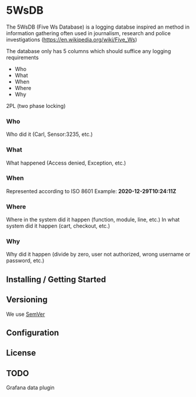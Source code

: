# 5WsDB

The 5WsDB (Five Ws Database) is a logging databse inspired an method in information gathering often used in journalism, research and police investigations (https://en.wikipedia.org/wiki/Five_Ws)

The database only has 5 columns which should suffice any logging requirements

- Who
- What
- When
- Where
- Why

2PL (two phase locking)

### Who

Who did it (Carl, Sensor:3235, etc.)

### What

What happened (Access denied, Exception, etc.)

### When

Represented according to ISO 8601
Example: **2020-12-29T10:24:11Z**


### Where

Where in the system did it happen (function, module, line, etc.)
In what system did it happen (cart, checkout, etc.)

### Why

Why did it happen (divide by zero, user not authorized, wrong username or password, etc.)

## Installing / Getting Started


## Versioning

 We use [SemVer](https://semver.org/)

## Configuration


## License

## TODO

Grafana data plugin